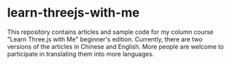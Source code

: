 # learn-threejs-with-me
This repository contains articles and sample code for my column course "Learn Three.js with Me" beginner's edition. Currently, there are two versions of the articles in Chinese and English. More people are welcome to participate in translating them into more languages.
